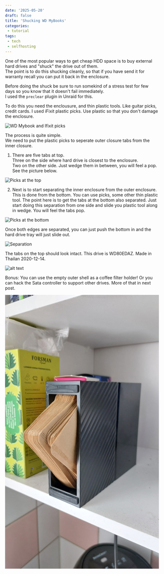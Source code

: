 ```yaml
---
date: '2025-05-20'
draft: false
title: 'Shucking WD MyBooks'
categories:
 - tutorial
tags: 
 - tech
 - selfhosting
---
```


One of the most popular ways to get cheap HDD space is to buy external hard drives and "shuck" the drive out of them.  
The point is to do this shucking cleanly, so that if you have send it for warranty recall you can put it back in the enclosure.

Before doing the shuck be sure to run somekind of a stress test for few days so you know that it doesn't fail immediately.  
I used the `preclear` plugin in Unraid for this. 

To do this you need the enclousure, and thin plastic tools. Like guitar picks, credit cards. I used iFixit plastic picks. Use plastic so that you don't damage the enclosure.

![WD Mybook and Ifixit picks](images/wdmybookshuck1.png)

The process is quite simple.  
We need to put the plastic picks to seperate outer closure tabs from the inner closure.

1. There are five tabs at top.  
Three on the side where hard drive is closest to the enclosure.  
Two on the other side. Just wedge them in between, you will feel a pop.  
See the picture below.

![Picks at the top](images/wdmybookshuck2.png)

2. Next is to start separating the inner enclosure from the outer enclosure. This is done from the bottom. You can use picks, some other thin plastic tool. The point here is to get the tabs at the bottom also separated. Just start doing this separation from one side and slide you plastic tool along in wedge. You will feel the tabs pop.

![Picks at the bottom](images/wdmybookshuck3.png)

Once both edges are separated, you can just push the bottom in and the hard drive tray will just slide out.

![Separation](images/wdmybookshuck4.png)

The tabs on the top should look intact.
This drive is WD80EDAZ. Made in Thailan 2020-12-14.

![alt text](images/wdmybookshuck5.png)

Bonus: You can use the empty outer shell as a coffee filter holder! Or you can hack the Sata controller to support other drives. More of that in next post.

![Mybook enclosure holding coffee filters](images/mybookcoffeefilters.png)
